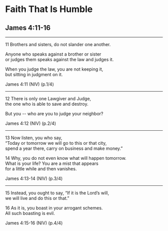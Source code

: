 # Faith That Is Humble
## James 4:11-16

---
<span class="ref">11</span>
Brothers and sisters, do not slander one another.

Anyone who speaks against a brother or sister <br/>
or judges them speaks against the law and judges it.

When you judge the law, you are not keeping it, <br/>
but sitting in judgment on it.

<div class="ref">
James 4:11 (NIV) (p.1/4)
</div>

---
<span class="ref">12</span>
There is only one Lawgiver and Judge, <br/>
the one who is able to save and destroy.

But you -- who are you to judge your neighbor?

<div class="ref">
James 4:12 (NIV) (p.2/4)
</div>

---
<span class="ref">13</span>
Now listen, you who say, <br/>
“Today or tomorrow we will go to this or that city, <br/>
spend a year there, carry on business and make money.”

<span class="ref">14</span>
Why, you do not even know what will happen tomorrow. <br/>
What is your life? You are a mist that appears <br/>
for a little while and then vanishes.

<div class="ref">
James 4:13-14 (NIV) (p.3/4)
</div>

---
<span class="ref">15</span>
Instead, you ought to say, “If it is the Lord’s will, <br/>
we will live and do this or that.”

<span class="ref">16</span>
As it is, you boast in your arrogant schemes. <br/>
All such boasting is evil.

<div class="ref">
James 4:15-16 (NIV) (p.4/4)
</div>
